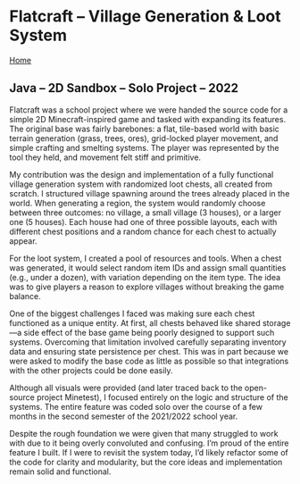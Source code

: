 # Flatcraft – Village Generation & Loot System

[Home](../../README.md)
## Java – 2D Sandbox – Solo Project – 2022

Flatcraft was a school project where we were handed the source code for a simple 2D Minecraft-inspired game and tasked with expanding its features. The original base was fairly barebones: a flat, tile-based world with basic terrain generation (grass, trees, ores), grid-locked player movement, and simple crafting and smelting systems. The player was represented by the tool they held, and movement felt stiff and primitive.

My contribution was the design and implementation of a fully functional village generation system with randomized loot chests, all created from scratch. I structured village spawning around the trees already placed in the world. When generating a region, the system would randomly choose between three outcomes: no village, a small village (3 houses), or a larger one (5 houses). Each house had one of three possible layouts, each with different chest positions and a random chance for each chest to actually appear.

For the loot system, I created a pool of resources and tools. When a chest was generated, it would select random item IDs and assign small quantities (e.g., under a dozen), with variation depending on the item type. The idea was to give players a reason to explore villages without breaking the game balance.

One of the biggest challenges I faced was making sure each chest functioned as a unique entity. At first, all chests behaved like shared storage—a side effect of the base game being poorly designed to support such systems. Overcoming that limitation involved carefully separating inventory data and ensuring state persistence per chest. This was in part because we were asked to modify the base code as little as possible so that integrations with the other projects could be done easily.

Although all visuals were provided (and later traced back to the open-source project Minetest), I focused entirely on the logic and structure of the systems. The entire feature was coded solo over the course of a few months in the second semester of the 2021/2022 school year.

Despite the rough foundation we were given that many struggled to work with due to it being overly convoluted and confusing. I’m proud of the entire feature I built. If I were to revisit the system today, I’d likely refactor some of the code for clarity and modularity, but the core ideas and implementation remain solid and functional.
